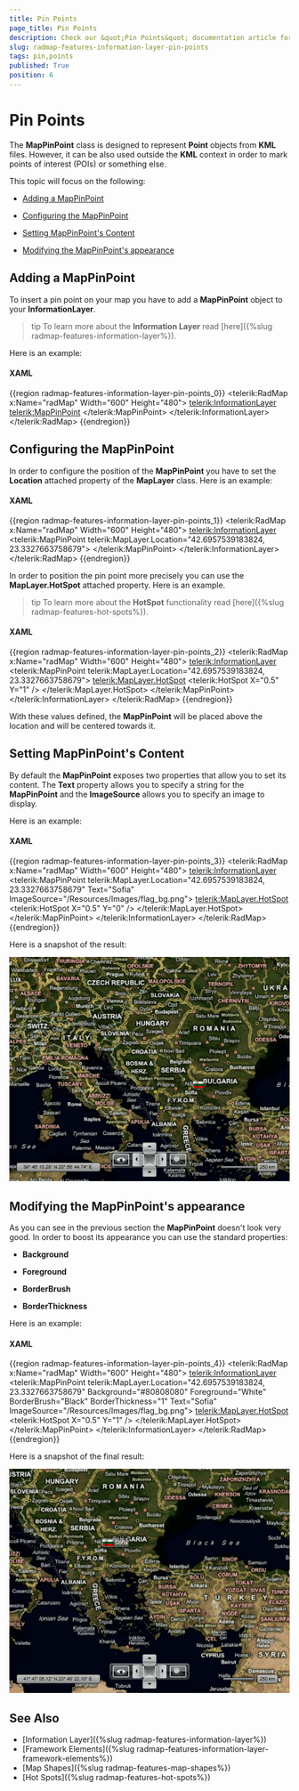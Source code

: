 ```yaml
---
title: Pin Points
page_title: Pin Points
description: Check our &quot;Pin Points&quot; documentation article for the RadMap {{ site.framework_name }} control.
slug: radmap-features-information-layer-pin-points
tags: pin,points
published: True
position: 6
---
```


# Pin Points

The __MapPinPoint__ class is designed to represent __Point__ objects from __KML__ files. However, it can be also used outside the __KML__ context in order to mark points of interest (POIs) or something else.      

This topic will focus on the following:

* [Adding a MapPinPoint](#adding-a-mappinpoint)

* [Configuring the MapPinPoint](#configuring-the-mappinpoint)

* [Setting MapPinPoint's Content](#setting-mappinpoints-content)

* [Modifying the MapPinPoint's appearance](#modifying-the-mappinpoints-appearance)

## Adding a MapPinPoint

To insert a pin point on your map you have to add a __MapPinPoint__ object to your __InformationLayer__.        

>tip To learn more about the __Information Layer__ read [here]({%slug radmap-features-information-layer%}).          

Here is an example:

#### __XAML__
{{region radmap-features-information-layer-pin-points_0}}
	<telerik:RadMap x:Name="radMap"
	                Width="600"
	                Height="480">
	    <telerik:InformationLayer>
	        <telerik:MapPinPoint>
	        </telerik:MapPinPoint>
	    </telerik:InformationLayer>
	</telerik:RadMap>
{{endregion}}

## Configuring the MapPinPoint

In order to configure the position of the __MapPinPoint__ you have to set the __Location__ attached property of the __MapLayer__ class. Here is an example:        

#### __XAML__
{{region radmap-features-information-layer-pin-points_1}}
	<telerik:RadMap x:Name="radMap"
	                Width="600"
	                Height="480">
	    <telerik:InformationLayer>
	        <telerik:MapPinPoint telerik:MapLayer.Location="42.6957539183824, 23.3327663758679">
	        </telerik:MapPinPoint>
	    </telerik:InformationLayer>
	</telerik:RadMap>
{{endregion}}

In order to position the pin point more precisely you can use the __MapLayer.HotSpot__ attached property. Here is an example.        

>tip To learn more about the __HotSpot__ functionality read [here]({%slug radmap-features-hot-spots%}).          

#### __XAML__
{{region radmap-features-information-layer-pin-points_2}}
	<telerik:RadMap x:Name="radMap"
	                Width="600"
	                Height="480">
	    <telerik:InformationLayer>
	        <telerik:MapPinPoint telerik:MapLayer.Location="42.6957539183824, 23.3327663758679">
	            <telerik:MapLayer.HotSpot>
	                <telerik:HotSpot X="0.5"
	                                    Y="1" />
	            </telerik:MapLayer.HotSpot>
	        </telerik:MapPinPoint>
	    </telerik:InformationLayer>
	</telerik:RadMap>
{{endregion}}

With these values defined, the __MapPinPoint__ will be placed above the location and will be centered towards it.        

## Setting MapPinPoint's Content

By default the __MapPinPoint__ exposes two properties that allow you to set its content. The __Text__ property allows you to specify a string for the __MapPinPoint__ and the __ImageSource__ allows you to specify an image to display.       

Here is an example:

#### __XAML__
{{region radmap-features-information-layer-pin-points_3}}
	<telerik:RadMap x:Name="radMap"
	                Width="600"
	                Height="480">
	    <telerik:InformationLayer>
	        <telerik:MapPinPoint telerik:MapLayer.Location="42.6957539183824, 23.3327663758679"
	                                Text="Sofia"
	                                ImageSource="/Resources/Images/flag_bg.png">
	            <telerik:MapLayer.HotSpot>
	                <telerik:HotSpot X="0.5"
	                                    Y="0" />
	            </telerik:MapLayer.HotSpot>
	        </telerik:MapPinPoint>
	    </telerik:InformationLayer>
	</telerik:RadMap>
{{endregion}}

Here is a snapshot of the result:

![](images/RadMap_Features_PinPoints_01.png)

## Modifying the MapPinPoint's appearance

As you can see in the previous section the __MapPinPoint__ doesn't look very good. In order to boost its appearance you can use the standard properties:        

* __Background__

* __Foreground__

* __BorderBrush__

* __BorderThickness__

Here is an example:

#### __XAML__
{{region radmap-features-information-layer-pin-points_4}}
	<telerik:RadMap x:Name="radMap"
	                Width="600"
	                Height="480">
	    <telerik:InformationLayer>
	        <telerik:MapPinPoint telerik:MapLayer.Location="42.6957539183824, 23.3327663758679"
	                                Background="#80808080"
	                                Foreground="White"
	                                BorderBrush="Black"
	                                BorderThickness="1"
	                                Text="Sofia"
	                                ImageSource="/Resources/Images/flag_bg.png">
	            <telerik:MapLayer.HotSpot>
	                <telerik:HotSpot X="0.5"
	                                    Y="1" />
	            </telerik:MapLayer.HotSpot>
	        </telerik:MapPinPoint>
	    </telerik:InformationLayer>
	</telerik:RadMap>
{{endregion}}

Here is a snapshot of the final result:

![](images/RadMap_Features_PinPoints_02.png)

## See Also
 * [Information Layer]({%slug radmap-features-information-layer%})
 * [Framework Elements]({%slug radmap-features-information-layer-framework-elements%})
 * [Map Shapes]({%slug radmap-features-map-shapes%})
 * [Hot Spots]({%slug radmap-features-hot-spots%})